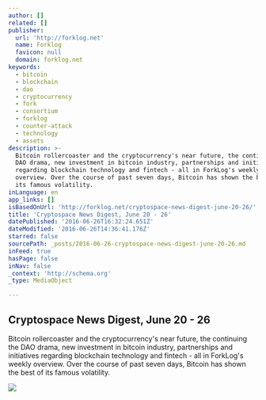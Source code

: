 ```yaml
---
author: []
related: []
publisher:
  url: 'http://forklog.net'
  name: Forklog
  favicon: null
  domain: forklog.net
keywords:
  - bitcoin
  - blockchain
  - dao
  - cryptocurrency
  - fork
  - consortium
  - forklog
  - counter-attack
  - technology
  - assets
description: >-
  Bitcoin rollercoaster and the cryptocurrency's near future, the continuing the
  DAO drama, new investment in bitcoin industry, partnerships and initiatives
  regarding blockchain technology and fintech - all in ForkLog's weekly
  overview. Over the course of past seven days, Bitcoin has shown the best of
  its famous volatility.
inLanguage: en
app_links: []
isBasedOnUrl: 'http://forklog.net/cryptospace-news-digest-june-20-26/'
title: 'Cryptospace News Digest, June 20 - 26'
datePublished: '2016-06-26T16:32:24.651Z'
dateModified: '2016-06-26T14:36:41.176Z'
starred: false
sourcePath: _posts/2016-06-26-cryptospace-news-digest-june-20-26.md
inFeed: true
hasPage: false
inNav: false
_context: 'http://schema.org'
_type: MediaObject

---
```

<article style=""><h1>Cryptospace News Digest, June 20 - 26</h1><p>Bitcoin rollercoaster and the cryptocurrency's near future, the continuing the DAO drama, new investment in bitcoin industry, partnerships and initiatives regarding blockchain technology and fintech - all in ForkLog's weekly overview. Over the course of past seven days, Bitcoin has shown the best of its famous volatility.</p><img src="http://forklog.net/wp-content/uploads/2016/06/IMG_9393.jpg" /></article>